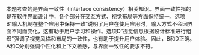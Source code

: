 本题考查的是界面一致性（interface consistency）相关知识。界面一致性指的是在软件界面设计中，各个部分在交互方式、视觉布局等方面保持统一。选项B“输入机制在整个应用中保持一致”说明了用户在使用应用时，输入方式不会因界面不同而变化，这有助于用户学习和操作。选项D“视觉信息根据设计标准进行组织”强调了视觉风格和布局的一致性，也有助于提升用户体验。因此，B和D正确。A和C分别强调个性化和上下文敏感，与界面一致性的要求不符。